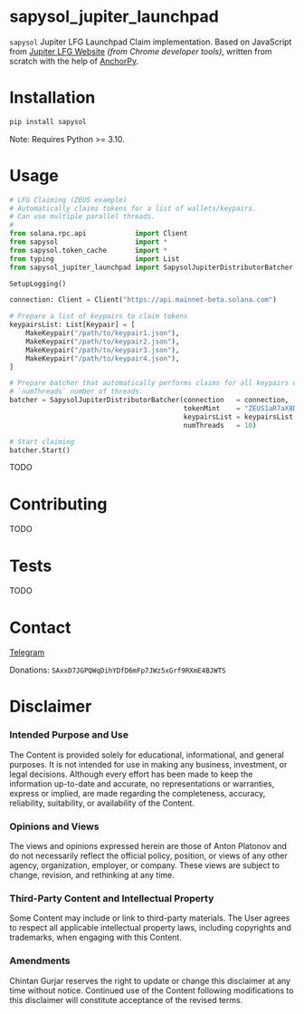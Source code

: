 # sapysol_jupiter_launchpad

`sapysol` Jupiter LFG Launchpad Claim implementation. Based on JavaScript from [Jupiter LFG Website](https://lfg.jup.ag) _(from Chrome developer tools)_, written from scratch with the help of [AnchorPy](https://github.com/kevinheavey/anchorpy).

# Installation

```sh
pip install sapysol
```

Note: Requires Python >= 3.10.

# Usage

```py
# LFG Claiming (ZEUS example)
# Automatically claims tokens for a list of wallets/keypairs.
# Can use multiple parallel threads.
#
from solana.rpc.api            import Client
from sapysol                   import *
from sapysol.token_cache       import *
from typing                    import List
from sapysol_jupiter_launchpad import SapysolJupiterDistributorBatcher

SetupLogging()

connection: Client = Client("https://api.mainnet-beta.solana.com")

# Prepare a list of keypairs to claim tokens
keypairsList: List[Keypair] = [
    MakeKeypair("/path/to/keypair1.json"),
    MakeKeypair("/path/to/keypair2.json"),
    MakeKeypair("/path/to/keypair3.json"),
    MakeKeypair("/path/to/keypair4.json"),
]

# Prepare batcher that automatically performs claims for all keypairs using 
# `numThreads` number of threads.
batcher = SapysolJupiterDistributorBatcher(connection   = connection,
                                           tokenMint    = "ZEUS1aR7aX8DFFJf5QjWj2ftDDdNTroMNGo8YoQm3Gq",
                                           keypairsList = keypairsList,
                                           numThreads   = 10)

# Start claiming
batcher.Start()

```

TODO

# Contributing

TODO

# Tests

TODO

# Contact

[Telegram](https://t.me/sapysol)

Donations: `SAxxD7JGPQWqDihYDfD6mFp7JWz5xGrf9RXmE4BJWTS`

# Disclaimer

### Intended Purpose and Use
The Content is provided solely for educational, informational, and general purposes. It is not intended for use in making any business, investment, or legal decisions. Although every effort has been made to keep the information up-to-date and accurate, no representations or warranties, express or implied, are made regarding the completeness, accuracy, reliability, suitability, or availability of the Content.

### Opinions and Views
The views and opinions expressed herein are those of Anton Platonov and do not necessarily reflect the official policy, position, or views of any other agency, organization, employer, or company. These views are subject to change, revision, and rethinking at any time.

### Third-Party Content and Intellectual Property
Some Content may include or link to third-party materials. The User agrees to respect all applicable intellectual property laws, including copyrights and trademarks, when engaging with this Content.

### Amendments
Chintan Gurjar reserves the right to update or change this disclaimer at any time without notice. Continued use of the Content following modifications to this disclaimer will constitute acceptance of the revised terms.